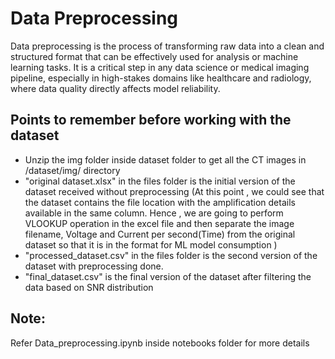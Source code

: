# Data Preprocessing 

Data preprocessing is the process of transforming raw data into a clean and structured format that can be effectively used for analysis or machine learning tasks. It is a critical step in any data science or medical imaging pipeline, especially in high-stakes domains like healthcare and radiology, where data quality directly affects model reliability.

Points to remember before working with the dataset
--------------------------------------------------
- Unzip the img folder inside dataset folder to get all the CT images in /dataset/img/ directory
- "original dataset.xlsx" in the files folder is the initial version of the dataset received without preprocessing (At this point , we could see that the dataset contains the file location with the amplification details available in the same column. Hence , we are going to perform VLOOKUP operation in the excel file and then separate the image filename, Voltage and Current per second(Time) from the original dataset so that it is in the format for ML model consumption )
- "processed_dataset.csv" in the files folder is the second version of the dataset with preprocessing done.
- "final_dataset.csv" is the final version of the dataset after filtering the data based on SNR distribution

Note:
-----
Refer Data_preprocessing.ipynb inside notebooks folder for more details 
